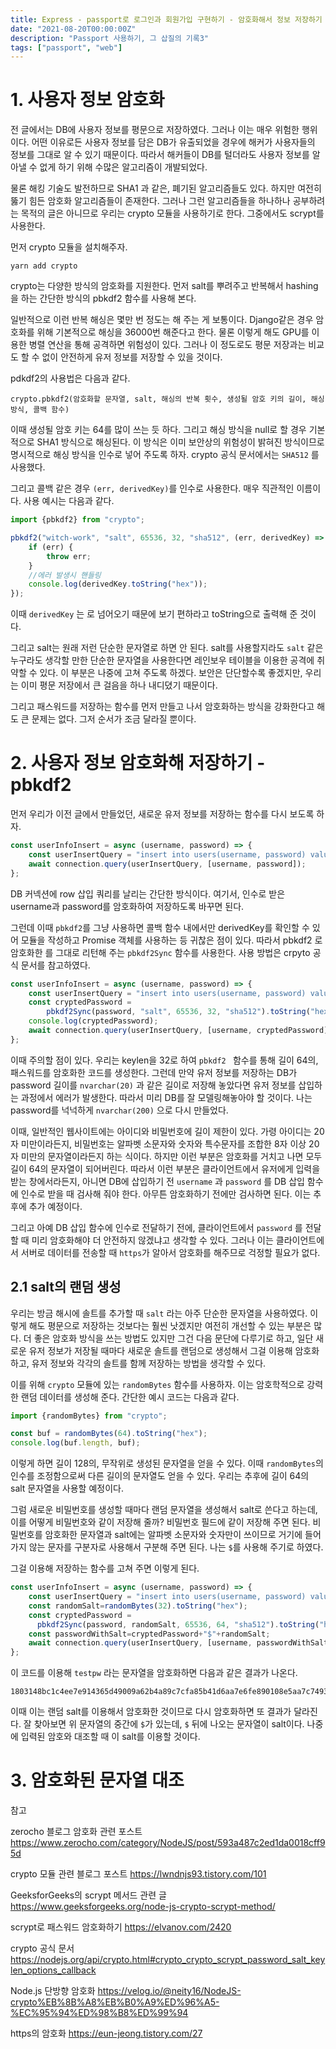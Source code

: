 ```yaml
---
title: Express - passport로 로그인과 회원가입 구현하기 - 암호화해서 정보 저장하기
date: "2021-08-20T00:00:00Z"
description: "Passport 사용하기, 그 삽질의 기록3"
tags: ["passport", "web"]
---
```


# 1. 사용자 정보 암호화

전 글에서는 DB에 사용자 정보를 평문으로 저장하였다. 그러나 이는 매우 위험한 행위이다. 어떤 이유로든 사용자 정보를 담은 DB가 유출되었을 경우에 해커가 사용자들의 정보를 그대로 알 수 있기 때문이다. 따라서 해커들이 DB를 털더라도 사용자 정보를 알아낼 수 없게 하기 위해 수많은 알고리즘이 개발되었다.

물론 해킹 기술도 발전하므로 SHA1 과 같은, 폐기된 알고리즘들도 있다. 하지만 여전히 뚫기 힘든 암호화 알고리즘들이 존재한다. 그러나 그런 알고리즘들을 하나하나 공부하려는 목적의 글은 아니므로 우리는 crypto 모듈을 사용하기로 한다. 그중에서도 scrypt를 사용한다.

먼저 crypto 모듈을 설치해주자.

```
yarn add crypto
```

crypto는 다양한 방식의 암호화를 지원한다. 먼저 salt를 뿌려주고 반복해서 hashing을 하는 간단한 방식의 pbkdf2 함수를 사용해 본다. 

일반적으로 이런 반복 해싱은 몇만 번 정도는 해 주는 게 보통이다. Django같은 경우 암호화를 위해 기본적으로 해싱을 36000번 해준다고 한다. 물론 이렇게 해도 GPU를 이용한 병렬 연산을 통해 공격하면 위험성이 있다. 그러나 이 정도로도 평문 저장과는 비교도 할 수 없이 안전하게 유저 정보를 저장할 수 있을 것이다.

pdkdf2의 사용법은 다음과 같다.

```
crypto.pbkdf2(암호화할 문자열, salt, 해싱의 반복 횟수, 생성될 암호 키의 길이, 해싱 방식, 콜백 함수)
```

이때 생성될 암호 키는 64를 많이 쓰는 듯 하다. 그리고 해싱 방식을 null로 할 경우 기본적으로 SHA1 방식으로 해싱된다. 이 방식은 이미 보안상의 위험성이 밝혀진 방식이므로 명시적으로 해싱 방식을 인수로 넣어 주도록 하자. crypto 공식 문서에서는 `SHA512` 를 사용했다.

그리고 콜백 같은 경우 `(err, derivedKey)`를 인수로 사용한다. 매우 직관적인 이름이다. 사용 예시는 다음과 같다.

```javascript
import {pbkdf2} from "crypto";

pbkdf2("witch-work", "salt", 65536, 32, "sha512", (err, derivedKey) => {
    if (err) {
        throw err;
    }
    //에러 발생시 핸들링
    console.log(derivedKey.toString("hex"));
});
```

이때 `derivedKey` 는 <Buffer> 로 넘어오기 때문에 보기 편하라고 toString으로 출력해 준 것이다.

그리고 salt는 원래 저런 단순한 문자열로 하면 안 된다. salt를 사용할지라도 `salt` 같은 누구라도 생각할 만한 단순한 문자열을 사용한다면 레인보우 테이블을 이용한 공격에 취약할 수 있다. 이 부분은 나중에 고쳐 주도록 하겠다. 보안은 단단할수록 좋겠지만, 우리는 이미 평문 저장에서 큰 걸음을 하나 내디뎠기 때문이다. 

그리고 패스워드를 저장하는 함수를 먼저 만들고 나서 암호화하는 방식을 강화한다고 해도 큰 문제는 없다. 그저 순서가 조금 달라질 뿐이다.

# 2. 사용자 정보 암호화해 저장하기 - pbkdf2

먼저 우리가 이전 글에서 만들었던, 새로운 유저 정보를 저장하는 함수를 다시 보도록 하자.

```javascript
const userInfoInsert = async (username, password) => {
    const userInsertQuery = "insert into users(username, password) values(?,?)";
    await connection.query(userInsertQuery, [username, password]);
};
```

DB 커넥션에 row 삽입 쿼리를 날리는 간단한 방식이다. 여기서, 인수로 받은 username과 password를 암호화하여 저장하도록 바꾸면 된다.

그런데 이때 `pbkdf2`를 그냥 사용하면 콜백 함수 내에서만 derivedKey를 확인할 수 있어 모듈을 작성하고 Promise 객체를 사용하는 등 귀찮은 점이 있다. 따라서 pbkdf2 로 암호화한 <Buffer> 를 그대로 리턴해 주는 `pbkdf2Sync` 함수를 사용한다. 사용 방법은 crpyto 공식 문서를 참고하였다.

```js
const userInfoInsert = async (username, password) => {
    const userInsertQuery = "insert into users(username, password) values(?,?)";
    const cryptedPassword =
        pbkdf2Sync(password, "salt", 65536, 32, "sha512").toString("hex");
    console.log(cryptedPassword);
    await connection.query(userInsertQuery, [username, cryptedPassword]);
};
```

이때 주의할 점이 있다. 우리는 keylen을 32로 하여 `pbkdf2 ` 함수를 통해 길이 64의, 패스워드를 암호화한 코드를 생성한다. 그런데 만약 유저 정보를 저장하는 DB가 password 길이를 `nvarchar(20)` 과 같은 길이로 저장해 놓았다면 유저 정보를 삽입하는 과정에서 에러가 발생한다. 따라서 미리 DB를 잘 모델링해놓아야 할 것이다. 나는 password를 넉넉하게 `nvarchar(200)` 으로 다시 만들었다.

이때, 일반적인 웹사이트에는 아이디와 비밀번호에 길이 제한이 있다. 가령 아이디는 20자 미만이라든지, 비밀번호는 알파벳 소문자와 숫자와 특수문자를 조합한 8자 이상 20자 미만의 문자열이라든지 하는 식이다. 하지만 이런 부분은 암호화를 거치고 나면 모두 길이 64의 문자열이 되어버린다. 따라서 이런 부분은 클라이언트에서 유저에게 입력을 받는 창에서라든지, 아니면 DB에 삽입하기 전 `username` 과 `password` 를 DB 삽입 함수에 인수로 받을 때 검사해 줘야 한다. 아무튼 암호화하기 전에만 검사하면 된다. 이는 추후에 추가 예정이다.

그리고 아예 DB 삽입 함수에 인수로 전달하기 전에, 클라이언트에서 `password` 를 전달할 때 미리 암호화해야 더 안전하지 않겠냐고 생각할 수 있다. 그러나 이는 클라이언트에서 서버로 데이터를 전송할 때 `https`가 알아서 암호화를 해주므로 걱정할 필요가 없다.

## 2.1 salt의 랜덤 생성

우리는 방금 해시에 솔트를 추가할 때 `salt` 라는 아주 단순한 문자열을 사용하였다. 이렇게 해도 평문으로 저장하는 것보다는 훨씬 낫겠지만 여전히 개선할 수 있는 부분은 많다. 더 좋은 암호화 방식을 쓰는 방법도 있지만 그건 다음 문단에 다루기로 하고, 일단 새로운 유저 정보가 저장될 때마다 새로운 솔트를 랜덤으로 생성해서 그걸 이용해 암호화하고, 유저 정보와 각각의 솔트를 함께 저장하는 방법을 생각할 수 있다.

이를 위해 `crypto` 모듈에 있는 `randomBytes` 함수를 사용하자. 이는 암호학적으로 강력한 랜덤 데이터를 생성해 준다. 간단한 예시 코드는 다음과 같다.

```js
import {randomBytes} from "crypto";

const buf = randomBytes(64).toString("hex");
console.log(buf.length, buf);
```

이렇게 하면 길이 128의, 무작위로 생성된 문자열을 얻을 수 있다. 이때 `randomBytes`의 인수를 조정함으로써 다른 길이의 문자열도 얻을 수 있다. 우리는 추후에 길이 64의 salt 문자열을 사용할 예정이다.

그럼 새로운 비밀번호를 생성할 때마다 랜덤 문자열을 생성해서 salt로 쓴다고 하는데, 이를 어떻게 비밀번호와 같이 저장해 줄까? 비밀번호 필드에 같이 저장해 주면 된다. 비밀번호를 암호화한 문자열과 salt에는 알파벳 소문자와 숫자만이 쓰이므로 거기에 들어가지 않는 문자를 구분자로 사용해서 구분해 주면 된다. 나는 `$`를 사용해 주기로 하였다.

그걸 이용해 저장하는 함수를 고쳐 주면 이렇게 된다.

```js
const userInfoInsert = async (username, password) => {
    const userInsertQuery = "insert into users(username, password) values(?,?)";
    const randomSalt=randomBytes(32).toString("hex");
    const cryptedPassword =
      pbkdf2Sync(password, randomSalt, 65536, 64, "sha512").toString("hex");
    const passwordWithSalt=cryptedPassword+"$"+randomSalt;
    await connection.query(userInsertQuery, [username, passwordWithSalt]);
};
```

이 코드를 이용해 `testpw` 라는 문자열을 암호화하면 다음과 같은 결과가 나온다.

```
1803148bc1c4ee7e914365d49009a62b4a89c7cfa85b41d6aa7e6fe890108e5aa7c74936c1d71ff79177add2a147064b9e085a4ddda0e68cc8dca880ab0ae01a$51fffaa2c8c55d76969e7ab927a47a82aa5dfd278fd3e01bd0d6a31b18be8326
```

이때 이는 랜덤 salt를 이용해서 암호화한 것이므로 다시 암호화하면 또 결과가 달라진다. 잘 찾아보면 위 문자열의 중간에 `$`가 있는데, `$` 뒤에 나오는 문자열이 salt이다. 나중에 입력된 암호와 대조할 때 이 salt를 이용할 것이다.

# 3. 암호화된 문자열 대조







참고

zerocho 블로그 암호화 관련 포스트 https://www.zerocho.com/category/NodeJS/post/593a487c2ed1da0018cff95d

crypto 모듈 관련 블로그 포스트 https://lwndnjs93.tistory.com/101

GeeksforGeeks의 scrypt 메서드 관련 글 https://www.geeksforgeeks.org/node-js-crypto-scrypt-method/

scrypt로 패스워드 암호화하기 https://elvanov.com/2420

crypto 공식 문서 https://nodejs.org/api/crypto.html#crypto_crypto_scrypt_password_salt_keylen_options_callback

Node.js 단방향 암호화 https://velog.io/@neity16/NodeJS-crypto%EB%8B%A8%EB%B0%A9%ED%96%A5-%EC%95%94%ED%98%B8%ED%99%94

https의 암호화 https://eun-jeong.tistory.com/27
